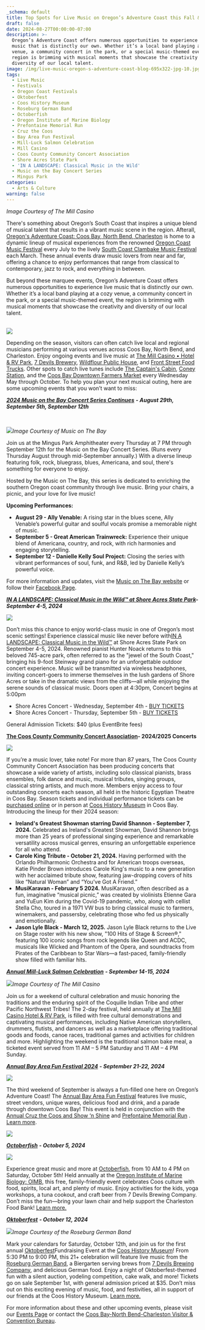 ```yaml
---
_schema: default
title: Top Spots for Live Music on Oregon’s Adventure Coast this Fall & Beyond
draft: false
date: 2024-08-27T00:00:00-07:00
description: >-
  Oregon’s Adventure Coast offers numerous opportunities to experience live
  music that is distinctly our own. Whether it’s a local band playing at a cozy
  venue, a community concert in the park, or a special music-themed event, the
  region is brimming with musical moments that showcase the creativity and
  diversity of our local talent.
image: /img/live-music-oregon-s-adventure-coast-blog-695x322-jpg-10.jpg
tags:
  - Live Music
  - Festivals
  - Oregon Coast Festivals
  - Oktoberfest
  - Coos History Museum
  - Roseburg German Band
  - Octoberfish
  - Oregon Institute of Marine Biology
  - Prefontaine Memorial Run
  - Cruz the Coos
  - Bay Area Fun Festival
  - Mill-Luck Salmon Celebration
  - Mill Casino
  - Coos County Community Concert Association
  - Shore Acres State Park
  - 'IN A LANDSCAPE: Classical Music in the Wild'
  - Music on the Bay Concert Series
  - Mingus Park
categories:
  - Arts & Culture
warning: false
---
```

*Image Courtesy of The Mill Casino*

There's something about Oregon’s South Coast that inspires a unique blend of musical talent that results in a vibrant music scene in the region. Afterall, [Oregon's Adventure Coast: Coos Bay, North Bend, Charleston](https://www.oregonsadventurecoast.com/events/) is home to a dynamic lineup of musical experiences from the renowned [Oregon Coast Music Festival](https://www.oregoncoastmusic.org/) every July to the lively [South Coast Clambake Music Festival](https://clambakemusic.com/) each March. These annual events draw music lovers from near and far, offering a chance to enjoy performances that range from classical to contemporary, jazz to rock, and everything in between.

But beyond these marquee events, Oregon’s Adventure Coast offers numerous opportunities to experience live music that is distinctly our own. Whether it’s a local band playing at a cozy venue, a community concert in the park, or a special music-themed event, the region is brimming with musical moments that showcase the creativity and diversity of our local talent.

<br>![](/img/live-music-oregon-s-adventure-coast-blog-695x322-jpg-1.jpg)

Depending on the season, visitors can often catch live local and regional musicians performing at various venues across Coos Bay, North Bend, and Charleston. Enjoy ongoing events and live music at [The Mill Casino • Hotel & RV Park](https://www.themillcasino.com/), [7 Devils Brewery](https://7devilsbrewery.com/), [Wildflour Public House](https://www.wildflourpub.com/), and [Front Street Food Trucks](https://www.facebook.com/frontstreetfoodtrucks/). Other spots to catch live tunes include [The Captain's Cabin](https://www.yelp.com/biz/captains-cabin-bar-coos-bay-2), [Coney Station](https://www.facebook.com/ConeyStation/), and the [Coos Bay Downtown Farmers Market](https://www.facebook.com/CoosBayFarmersMarket/) every Wednesday May through October. To help you plan your next musical outing, here are some upcoming events that you won’t want to miss:

[***2024 Music on the Bay Concert Series Continues***](https://musiconthebayoregon.com/) ***- August 29th, September 5th, September 12th***

&nbsp;

![](/img/live-music-oregon-s-adventure-coast-blog-695x322-jpg-2.jpg)*Image Courtesy of Music on The Bay*

Join us at the Mingus Park Amphitheater every Thursday at 7 PM through September 12th for the Music on the Bay Concert Series. (Runs every Thursday August through mid-September annually.) With a diverse lineup featuring folk, rock, bluegrass, blues, Americana, and soul, there's something for everyone to enjoy.

Hosted by the Music on The Bay, this series is dedicated to enriching the southern Oregon coast community through live music. Bring your chairs, a picnic, and your love for live music!

**Upcoming Performances:**

* **August 29 - Ally Venable:** A rising star in the blues scene, Ally Venable’s powerful guitar and soulful vocals promise a memorable night of music.
* **September 5 - Great American Trainwreck:** Experience their unique blend of Americana, country, and rock, with rich harmonies and engaging storytelling.
* **September 12 - Danielle Kelly Soul Project:** Closing the series with vibrant performances of soul, funk, and R&B, led by Danielle Kelly’s powerful voice.

For more information and updates, visit the [Music on The Bay website](https://musiconthebayoregon.com/) or follow their [Facebook Page](https://www.facebook.com/musiconthebay).

[***IN A LANDSCAPE: Classical Music in the Wild™ at Shore Acres State Park***](https://www.oregonsadventurecoast.com/event/in-a-landscape-classical-music-in-the-wild/)***\- September 4-5, 2024***

![](/img/live-music-oregon-s-adventure-coast-blog-695x322-jpg-4.jpg)

Don’t miss this chance to enjoy world-class music in one of Oregon’s most scenic settings! Experience classical music like never before with[IN A LANDSCAPE: Classical Music in the Wild™](https://www.oregonsadventurecoast.com/event/in-a-landscape-classical-music-in-the-wild/) at Shore Acres State Park on September 4-5, 2024. Renowned pianist Hunter Noack returns to this beloved 745-acre park, often referred to as the "jewel of the South Coast," bringing his 9-foot Steinway grand piano for an unforgettable outdoor concert experience. Music will be transmitted via wireless headphones, inviting concert-goers to immerse themselves in the lush gardens of Shore Acres or take in the dramatic views from the cliffs—all while enjoying the serene sounds of classical music. Doors open at 4:30pm, Concert begins at 5:00pm

* Shore Acres Concert - Wednesday, September 4th - [BUY TICKETS](https://www.eventbrite.com/e/in-a-landscape-shore-acres-state-park-tickets-793568483697?aff=ebdsoporgprofile)
* Shore Acres Concert - Thursday, September 5th - [BUY TICKETS](https://www.eventbrite.com/e/in-a-landscape-shore-acres-state-park-tickets-793567701357?aff=ebdsoporgprofile)

General Admission Tickets: $40 (plus EventBrite fees)

[**The Coos County Community Concert Association**](https://cccca.net/)**\- 2024/2025 Concerts**

![](/img/live-music-oregon-s-adventure-coast-blog-695x322-jpg-7.jpg)

If you’re a music lover, take note! For more than 87 years, The Coos County Community Concert Association has been producing concerts that showcase a wide variety of artists, including solo classical pianists, brass ensembles, folk dance and music, musical tributes, singing groups, classical string artists, and much more. Members enjoy access to four outstanding concerts each season, all held in the historic Egyptian Theatre in Coos Bay. Season tickets and individual performance tickets can be [purchased online](https://cccca.net/ticket-info/) or in person at [Coos History Museum](https://cooshistory.org/) in Coos Bay. Introducing the lineup for their 2024 season:

* **Ireland's Greatest Showman starring David Shannon - September 7, 2024.** Celebrated as Ireland's Greatest Showman, David Shannon brings more than 25 years of professional singing experience and remarkable versatility across musical genres, ensuring an unforgettable experience for all who attend.
* **Carole King Tribute - October 21, 2024.** Having performed with the Orlando Philharmonic Orchestra and for American troops overseas, Katie Pinder Brown introduces Carole King's music to a new generation with her acclaimed tribute show, featuring jaw-dropping covers of hits like “Natural Woman” and “You’ve Got A Friend.”
* **MusiKaravan - February 5 2024.** MusiKaravan, often described as a fun, imaginative “musical picnic,” was created by violinists Etienne Gara and YuEun Kim during the Covid-19 pandemic, who, along with cellist Stella Cho, toured in a 1971 VW bus to bring classical music to farmers, winemakers, and passersby, celebrating those who fed us physically and emotionally.
* **Jason Lyle Black - March 12, 2025.** Jason Lyle Black returns to the Live on Stage roster with his new show, "100 Hits of Stage & Screen®," featuring 100 iconic songs from rock legends like Queen and ACDC, musicals like Wicked and Phantom of the Opera, and soundtracks from Pirates of the Caribbean to Star Wars—a fast-paced, family-friendly show filled with familiar hits.

[***Annual Mill-Luck Salmon Celebration***](https://www.oregonsadventurecoast.com/event/mill-luck-salmon-celebration/) ***- September 14-15, 2024***

![](/img/live-music-oregon-s-adventure-coast-blog-695x322-jpg-6.jpg)*Image Courtesy of The Mill Casino*

Join us for a weekend of cultural celebration and music honoring the traditions and the enduring spirit of the Coquille Indian Tribe and other Pacific Northwest Tribes! The 2-day festival, held annually at [The Mill Casino Hotel & RV Park](https://www.themillcasino.com/), is filled with free cultural demonstrations and captivating musical performances, including Native American storytellers, drummers, flutists, and dancers as well as a marketplace offering traditional goods and foods, canoe races, traditional games and activities for children and more. Highlighting the weekend is the traditional salmon bake meal, a ticketed event served from 11 AM – 5 PM Saturday and 11 AM – 4 PM Sunday.

[***Annual Bay Area Fun Festival 2024***](https://www.oregonsadventurecoast.com/event/annual-bay-area-fun-festival/) ***- September 21-22, 2024***

![](/img/live-music-oregon-s-adventure-coast-blog-695x322-jpg-3.jpg)

The third weekend of September is always a fun-filled one here on Oregon’s Adventure Coast! The [Annual Bay Area Fun Festival](https://www.oregonsadventurecoast.com/event/annual-bay-area-fun-festival/) features live music, street vendors, unique wares, delicious food and drink, and a parade through downtown Coos Bay! This event is held in conjunction with the [Annual Cruz the Coos and Show ‘n Shine](https://www.oregonsadventurecoast.com/event/annual-cruz-the-coos/) and [Prefontaine Memorial Run](https://www.oregonsadventurecoast.com/event/annual-prefontaine-memorial-run/) . [Learn more](https://coosbaydowntown.com/bay-area-fun-festival/).

![](/img/live-music-oregon-s-adventure-coast-blog-695x322-jpg.jpg)

[***Octoberfish***](https://www.oregonsadventurecoast.com/event/octoberfish/) ***- October 5, 2024***

![](/img/live-music-oregon-s-adventure-coast-blog-695x322-jpg-8.jpg)

Experience great music and more at [Octoberfish](https://www.oregonsadventurecoast.com/event/octoberfish/), from 10 AM to 4 PM on Saturday, October 5th! Held annually at the [Oregon Institute of Marine Biology: OIMB](https://oimb.uoregon.edu/), this free, family-friendly event celebrates Coos culture with food, spirits, local art, and plenty of music. Enjoy activities for the kids, yoga workshops, a tuna cookout, and craft beer from 7 Devils Brewing Company. Don’t miss the fun—bring your lawn chair and help support the Charleston Food Bank! [Learn more.](https://www.oregonsadventurecoast.com/event/octoberfish/)

[***Oktoberfest***](https://www.oregonsadventurecoast.com/event/oktoberfest/) ***- October 12, 2024***

![](/img/live-music-oregon-s-adventure-coast-blog-695x322-jpg-9.jpg)*Image Courtesy of the Roseburg German Band*

Mark your calendars for Saturday, October 12th, and join us for the first annual [Oktoberfest](https://www.oregonsadventurecoast.com/event/oktoberfest/)Fundraising Event at the [Coos History Museum](https://cooshistory.org/)! From 5:30 PM to 9:00 PM, this 21+ celebration will feature live music from the [Roseburg German Band](https://www.facebook.com/roseburggermanband/), a Biergarten serving brews from [7 Devils Brewing Company](https://7devilsbrewery.com/), and delicious German food. Enjoy a night of Oktoberfest-themed fun with a silent auction, yodeling competition, cake walk, and more! Tickets go on sale September 1st, with general admission priced at $35. Don’t miss out on this exciting evening of music, food, and festivities, all in support of our friends at the Coos History Museum. [Learn more.](https://www.oregonsadventurecoast.com/event/oktoberfest/)

For more information about these and other upcoming events, please visit our [Events Page](https://www.oregonsadventurecoast.com/events/) or contact the [Coos Bay-North Bend-Charleston Visitor & Convention Bureau](https://www.oregonsadventurecoast.com/).

<br><br>

<br>